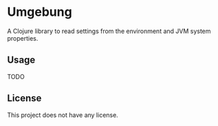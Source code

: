 # Umgebung

A Clojure library to read settings from the environment and JVM system properties.

## Usage

TODO

## License

This project does not have any license.
